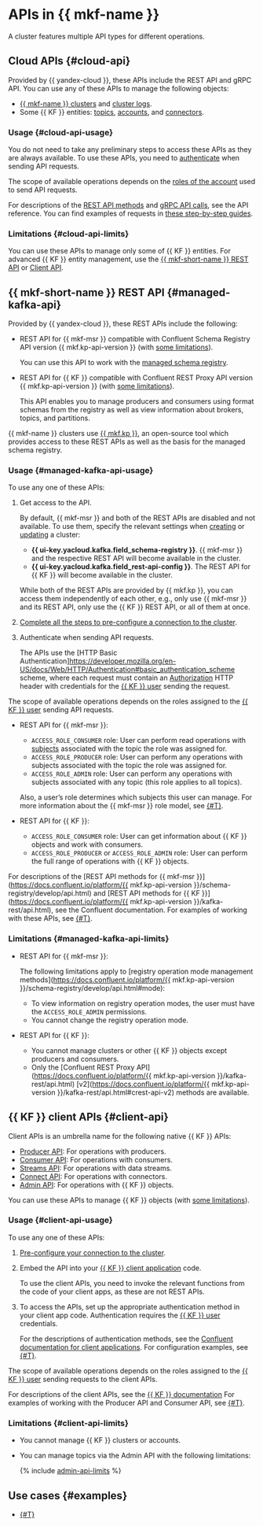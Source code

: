 # APIs in {{ mkf-name }}

A cluster features multiple API types for different operations.

## Cloud APIs {#cloud-api}

Provided by {{ yandex-cloud }}, these APIs include the REST API and gRPC API. You can use any of these APIs to manage the following objects:

* [{{ mkf-name }} clusters](../operations/index.md#clusters) and [cluster logs](../operations/cluster-logs.md).
* Some {{ KF }} entities: [topics](../operations/cluster-topics.md), [accounts](../operations/cluster-accounts.md), and [connectors](../operations/cluster-connector.md).

### Usage {#cloud-api-usage}

You do not need to take any preliminary steps to access these APIs as they are always available. To use these APIs, you need to [authenticate](../api-ref/authentication.md) when sending API requests.

The scope of available operations depends on the [roles of the account](../security/index.md) used to send API requests.

For descriptions of the [REST API methods](../api-ref/index.md) and [gRPC API calls](../api-ref/grpc/index.md), see the API reference. You can find examples of requests in [these step-by-step guides](../operations/index.md).

### Limitations {#cloud-api-limits}

You can use these APIs to manage only some of {{ KF }} entities. For advanced {{ KF }} entity management, use the [{{ mkf-short-name }} REST API](#managed-kafka-api) or [Client API](#client-api).

## {{ mkf-short-name }} REST API {#managed-kafka-api}

Provided by {{ yandex-cloud }}, these REST APIs include the following:

* REST API for {{ mkf-msr }} compatible with Confluent Schema Registry API version {{ mkf.kp-api-version }} (with [some limitations](#managed-kafka-api-limits)).

    You can use this API to work with the [managed schema registry](./managed-schema-registry.md).

* REST API for {{ KF }} compatible with Confluent REST Proxy API version {{ mkf.kp-api-version }} (with [some limitations](#managed-kafka-api-limits)).

    This API enables you to manage producers and consumers using format schemas from the registry as well as view information about brokers, topics, and partitions.

{{ mkf-name }} clusters use [{{ mkf.kp }}](https://www.karapace.io/), an open-source tool which provides access to these REST APIs as well as the basis for the managed schema registry.

### Usage {#managed-kafka-api-usage}

To use any one of these APIs:

1. Get access to the API.

    By default, {{ mkf-msr }} and both of the REST APIs are disabled and not available. To use them, specify the relevant settings when [creating](../operations/cluster-create.md) or [updating](../operations/cluster-update.md) a cluster:

    * **{{ ui-key.yacloud.kafka.field_schema-registry }}**. {{ mkf-msr }} and the respective REST API will become available in the cluster.
    * **{{ ui-key.yacloud.kafka.field_rest-api-config }}**. The REST API for {{ KF }} will become available in the cluster.

    While both of the REST APIs are provided by {{ mkf.kp }}, you can access them independently of each other, e.g., only use {{ mkf-msr }} and its REST API, only use the {{ KF }} REST API, or all of them at once.

1. [Complete all the steps to pre-configure a connection to the cluster](../operations/connect/index.md).

1. Authenticate when sending API requests.

    The APIs use the [HTTP Basic Authentication]https://developer.mozilla.org/en-US/docs/Web/HTTP/Authentication#basic_authentication_scheme scheme, where each request must contain an [Authorization](https://developer.mozilla.org/en-US/docs/Web/HTTP/Headers/Authorization) HTTP header with credentials for the [{{ KF }} user](../operations/cluster-accounts.md) sending the request.

The scope of available operations depends on the roles assigned to the [{{ KF }} user](../operations/cluster-accounts.md) sending API requests.

* REST API for {{ mkf-msr }}:

    * `ACCESS_ROLE_CONSUMER` role: User can perform read operations with [subjects](./managed-schema-registry.md#subjects) associated with the topic the role was assigned for.
    * `ACCESS_ROLE_PRODUCER` role: User can perform any operations with subjects associated with the topic the role was assigned for.
    * `ACCESS_ROLE_ADMIN` role: User can perform any operations with subjects associated with any topic (this role applies to all topics).

    Also, a user’s role determines which subjects this user can manage. For more information about the {{ mkf-msr }} role model, see [{#T}](./managed-schema-registry.md).

* REST API for {{ KF }}:

    * `ACCESS_ROLE_CONSUMER` role: User can get information about {{ KF }} objects and work with consumers.
    * `ACCESS_ROLE_PRODUCER` or `ACCESS_ROLE_ADMIN` role: User can perform the full range of operations with {{ KF }} objects.

For descriptions of the [REST API methods for {{ mkf-msr }}](https://docs.confluent.io/platform/{{ mkf.kp-api-version }}/schema-registry/develop/api.html) and [REST API methods for {{ KF }}](https://docs.confluent.io/platform/{{ mkf.kp-api-version }}/kafka-rest/api.html), see the Confluent documentation. For examples of working with these APIs, see [{#T}](../tutorials/managed-schema-registry-rest.md).

### Limitations {#managed-kafka-api-limits}

* REST API for {{ mkf-msr }}:

    The following limitations apply to [registry operation mode management methods](https://docs.confluent.io/platform/{{ mkf.kp-api-version }}/schema-registry/develop/api.html#mode):

    * To view information on registry operation modes, the user must have the `ACCESS_ROLE_ADMIN` permissions.
    * You cannot change the registry operation mode.

* REST API for {{ KF }}:

    * You cannot manage clusters or other {{ KF }} objects except producers and consumers.
    * Only the [Confluent REST Proxy API](https://docs.confluent.io/platform/{{ mkf.kp-api-version }}/kafka-rest/api.html) [v2](https://docs.confluent.io/platform/{{ mkf.kp-api-version }}/kafka-rest/api.html#crest-api-v2) methods are available.

## {{ KF }} client APIs {#client-api}

Client APIs is an umbrella name for the following native {{ KF }} APIs:

* [Producer API](https://kafka.apache.org/documentation/#producerapi): For operations with producers.
* [Consumer API](https://kafka.apache.org/documentation/#consumerapi): For operations with consumers.
* [Streams API](https://kafka.apache.org/documentation/#streamsapi): For operations with data streams.
* [Connect API](https://kafka.apache.org/documentation/#connectapi): For operations with connectors.
* [Admin API](https://kafka.apache.org/documentation/#adminapi): For operations with {{ KF }} objects.

You can use these APIs to manage {{ KF }} objects (with [some limitations](#client-api-limits)).

### Usage {#client-api-usage}

To use any one of these APIs:

1. [Pre-configure your connection to the cluster](../operations/connect/index.md).

1. Embed the API into your [{{ KF }} client application](../operations/connect/code-examples.md) code.

    To use the client APIs, you need to invoke the relevant functions from the code of your client apps, as these are not REST APIs.

1. To access the APIs, set up the appropriate authentication method in your client app code. Authentication requires the [{{ KF }} user](../operations/cluster-accounts.md) credentials.

    For the descriptions of authentication methods, see the [Confluent documentation for client applications](https://docs.confluent.io/kafka-client/overview.html). For configuration examples, see [{#T}](../operations/connect/code-examples.md).

The scope of available operations depends on the roles assigned to the [{{ KF }} user](../operations/cluster-accounts.md) sending requests to the client APIs.

For descriptions of the client APIs, see the [{{ KF }} documentation](https://kafka.apache.org/documentation/#api) For examples of working with the Producer API and Consumer API, see [{#T}](../tutorials/managed-schema-registry.md).

### Limitations {#client-api-limits}

* You cannot manage {{ KF }} clusters or accounts.
* You can manage topics via the Admin API with the following limitations:

    {% include [admin-api-limits](../../_includes/mdb/mkf/admin-api-limits.md) %}


## Use cases {#examples}

* [{#T}](../tutorials/managed-schema-registry-rest.md)